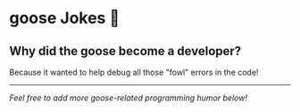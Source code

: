 # goose Jokes 🦢

## Why did the goose become a developer?

Because it wanted to help debug all those "fowl" errors in the code!

---

*Feel free to add more goose-related programming humor below!*

